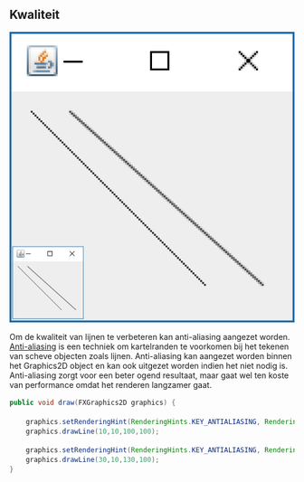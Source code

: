 ## Kwaliteit

![quality](images/week01/quality.png)

Om de kwaliteit van lijnen te verbeteren kan anti-aliasing aangezet worden. [Anti-aliasing](https://nl.wikipedia.org/wiki/Anti-aliasing) is een techniek om kartelranden te voorkomen bij het tekenen van scheve objecten zoals lijnen. Anti-aliasing kan aangezet worden binnen het Graphics2D object en kan ook uitgezet worden indien het niet nodig is. Anti-aliasing zorgt voor een beter ogend resultaat, maar gaat wel ten koste van performance omdat het renderen langzamer gaat.

```java
public void draw(FXGraphics2D graphics) {

    graphics.setRenderingHint(RenderingHints.KEY_ANTIALIASING, RenderingHints.VALUE_ANTIALIAS_OFF);
    graphics.drawLine(10,10,100,100);

    graphics.setRenderingHint(RenderingHints.KEY_ANTIALIASING, RenderingHints.VALUE_ANTIALIAS_ON);
    graphics.drawLine(30,10,130,100);
}
```
